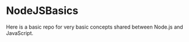 # NodeJSBasics

Here is a basic repo for very basic concepts shared between Node.js and JavaScript.

